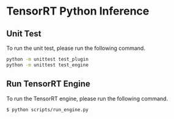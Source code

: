 # TensorRT Python Inference

## Unit Test

To run the unit test, please run the following command.

```bash
python -m unittest test_plugin
python -m unittest test_engine
```

## Run TensorRT Engine

To run the TensorRT engine, please run the following command.

```bash
$ python scripts/run_engine.py
```
